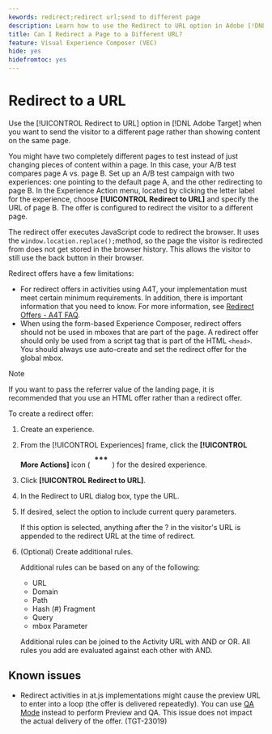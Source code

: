 ```yaml
---
kewords: redirect;redirect url;send to different page
description: Learn how to use the Redirect to URL option in Adobe [!DNL Target] when you want to send the visitor to a different page rather than showing content on the same page.
title: Can I Redirect a Page to a Different URL?
feature: Visual Experience Composer (VEC)
hide: yes
hidefromtoc: yes
---
```

# Redirect to a URL

Use the [!UICONTROL Redirect to URL] option in [!DNL Adobe Target] when you want to send the visitor to a different page rather than showing content on the same page.

 You might have two completely different pages to test instead of just changing pieces of content within a page. In this case, your A/B test compares page A vs. page B. Set up an A/B test campaign with two experiences: one pointing to the default page A, and the other redirecting to page B. In the Experience Action menu, located by clicking the letter label for the experience, choose **[!UICONTROL Redirect to URL]** and specify the URL of page B. The offer is configured to redirect the visitor to a different page.

The redirect offer executes JavaScript code to redirect the browser. It uses the `window.location.replace();`method, so the page the visitor is redirected from does not get stored in the browser history. This allows the visitor to still use the back button in their browser.

Redirect offers have a few limitations:

* For redirect offers in activities using A4T, your implementation must meet certain minimum requirements. In addition, there is important information that you need to know. For more information, see [Redirect Offers - A4T FAQ](/help/main/c-integrating-target-with-mac/a4t/r-a4t-faq/a4t-faq-redirect-offers.md#concept_21BF213F10E1414A9DCD4A98AF207905). 
* When using the form-based Experience Composer, redirect offers should not be used in mboxes that are part of the page. A redirect offer should only be used from a script tag that is part of the HTML `<head>`. You should always use auto-create and set the redirect offer for the global mbox.

>[!NOTE]
>
>If you want to pass the referrer value of the landing page, it is recommended that you use an HTML offer rather than a redirect offer.

To create a redirect offer: 

1. Create an experience.
1. From the [!UICONTROL Experiences] frame, click the **[!UICONTROL More Actions]** icon ( ![More Actions icon](/help/main/assets/icons/MoreSmallList.svg) ) for the desired experience.
1. Click **[!UICONTROL Redirect to URL]**.
1. In the Redirect to URL dialog box, type the URL.
1. If desired, select the option to include current query parameters.

   If this option is selected, anything after the ? in the visitor's URL is appended to the redirect URL at the time of redirect.
   
1. (Optional) Create additional rules.

   Additional rules can be based on any of the following:

   * URL 
   * Domain 
   * Path 
   * Hash (#) Fragment 
   * Query 
   * mbox Parameter

   Additional rules can be joined to the Activity URL with AND or OR. All rules you add are evaluated against each other with AND.

## Known issues

* Redirect activities in at.js implementations might cause the preview URL to enter into a loop (the offer is delivered repeatedly). You can use [QA Mode](/help/main/c-activities/c-activity-qa/activity-qa.md) instead to perform Preview and QA. This issue does not impact the actual delivery of the offer. (TGT-23019)
